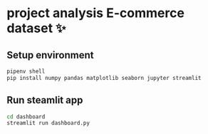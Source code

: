 # project analysis E-commerce dataset ✨

## Setup environment

```bash
pipenv shell
pip install numpy pandas matplotlib seaborn jupyter streamlit
```

## Run steamlit app

```bash
cd dashboard
streamlit run dashboard.py
```
